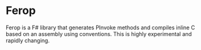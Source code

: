 Ferop
=====

Ferop is a F# library that generates PInvoke methods and compiles inline C based on an assembly using conventions. This is highly experimental and rapidly changing.
